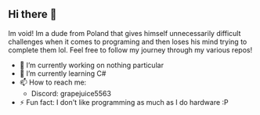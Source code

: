 ## Hi there 👋

Im void! Im a dude from Poland that gives himself unnecessarily difficult challenges when it comes to programing and then loses his mind trying to complete them lol. Feel free to follow my journey through my various repos!

- 🔭 I’m currently working on nothing particular
- 🌱 I’m currently learning C#
- 📫 How to reach me:
  * Discord: grapejuice5563
- ⚡ Fun fact: I don't like programming as much as I do hardware :P
